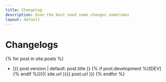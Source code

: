 ```yaml
---
title: Changelog
description: Even the best need some changes sometimes
layout: default
---
```


# Changelogs
{% for post in site.posts %}
  - [{{ post.version | default: post.title }} {% if post.development %}[DEV]{% endif %}]({{ site.url }}{{ post.url }})
{% endfor %}
